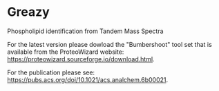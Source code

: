 # Greazy
Phospholipid identification from Tandem Mass Spectra

For the latest version please dowload the "Bumbershoot" tool set that is available from the ProteoWizard website: https://proteowizard.sourceforge.io/download.html.

For the publication please see: https://pubs.acs.org/doi/10.1021/acs.analchem.6b00021.
